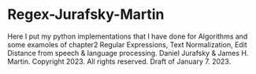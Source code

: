 # Regex-Jurafsky-Martin
Here I put my python implementations that I have done for Algorithms and some examoles of chapter2 Regular Expressions, Text Normalization, Edit Distance from speech & language processing. Daniel Jurafsky & James H. Martin. Copyright 2023. All rights reserved. Draft of January 7. 2023.
